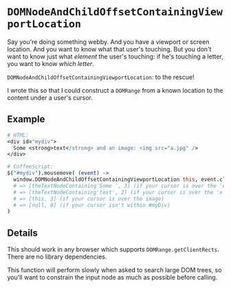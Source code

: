 # `DOMNodeAndChildOffsetContainingViewportLocation`

Say you're doing something webby. And you have a viewport or screen location. And you want to know what that user's touching. But you don't want to know just what *element* the user's touching: if he's touching a letter, you want to know *which letter*.

`DOMNodeAndChildOffsetContainingViewportLocation`: to the rescue!

I wrote this so that I could construct a `DOMRange` from a known location to the content under a user's cursor.

## Example

```coffeescript
# HTML:
<div id="mydiv">
  Some <strong>text</strong> and an image: <img src="a.jpg" />
</div>

# CoffeeScript:
$("#mydiv").mousemove( (event) ->
  window.DOMNodeAndChildOffsetContainingViewportLocation this, event.clientX, event.clientY
  # => [theTextNodeContaining'Some ', 3] (if your cursor is over the 'e')
  # => [theTextNodeContaining'text', 2] (if your cursor is over the 'x')
  # => [this, 3] (if your cursor is over the image)
  # => [null, 0] (if your cursor isn't within #myDiv)
)
```

## Details

This should work in any browser which supports `DOMRange.getClientRects`. There are no library dependencies.

This function will perform slowly when asked to search large DOM trees, so you'll want to constrain the input node as much as possible before calling.
